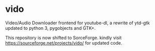 # vido
Video/Audio Downloader frontend for youtube-dl, a rewrite of ytd-gtk updated to python 3, pygobjects and GTK+.

This repository is now shifted to SorceForge. kindly visit https://sourceforge.net/projects/vido/ for updated code. 


